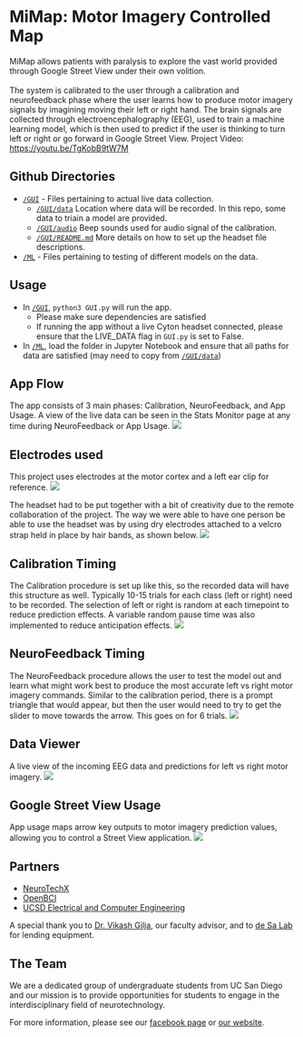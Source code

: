 # MiMap: Motor Imagery Controlled Map
MiMap allows patients with paralysis to explore the vast world provided through Google Street View under their own volition. 
</br></br>
The system is calibrated to the user through a calibration and neurofeedback phase where the user learns how to produce motor imagery signals by imagining moving their left or right hand. The brain signals are collected through electroencephalography (EEG), used to train a machine learning model, which is then used to predict if the user is thinking to turn left or right or go forward in Google Street View. 
Project Video: https://youtu.be/TgKobB9tW7M

## Github Directories
- [`/GUI`](https://github.com/NeuroTech-UCSD/Motor-Imagery-App-Project/tree/master/GUI) - Files pertaining to actual live data collection. 
  - [`/GUI/data`](https://github.com/NeuroTech-UCSD/Motor-Imagery-App-Project/tree/master/GUI/data) Location where data will be recorded. In this repo, some data to triain a model are provided. 
  - [`/GUI/audio`](https://github.com/NeuroTech-UCSD/Motor-Imagery-App-Project/tree/master/GUI/audio) Beep sounds used for audio signal of the calibration. 
  - [`/GUI/README.md`](https://github.com/NeuroTech-UCSD/Motor-Imagery-App-Project/blob/master/GUI/README.md) More details on how to set up the headset file descriptions. 
- [`/ML`](https://github.com/NeuroTech-UCSD/Motor-Imagery-App-Project/tree/master/ML) - Files pertaining to testing of different models on the data. 

## Usage 
- In [`/GUI`](https://github.com/NeuroTech-UCSD/Motor-Imagery-App-Project/tree/master/GUI), `python3 GUI.py` will run the app. 
  - Please make sure dependencies are satisfied
  - If running the app without a live Cyton headset connected, please ensure that the LIVE_DATA flag in `GUI.py` is set to False. 
- In [`/ML`](https://github.com/NeuroTech-UCSD/Motor-Imagery-App-Project/tree/master/ML), load the folder in Jupyter Notebook and ensure that all paths for data are satisfied (may need to copy from [`/GUI/data`](https://github.com/NeuroTech-UCSD/Motor-Imagery-App-Project/tree/master/GUI/data)) 

## App Flow
The app consists of 3 main phases: Calibration, NeuroFeedback, and App Usage. A view of the live data can be seen in the Stats Monitor page at any time during NeuroFeedback or App Usage. 
![](./figures/App_Flow.png)

## Electrodes used
This project uses electrodes at the motor cortex and a left ear clip for reference.
![](./figures/10-20_Electrodes.png)

 The headset had to be put together with a bit of creativity due to the remote collaboration of the project. The way we were able to have one person be able to use the headset was by using dry electrodes attached to a velcro strap held in place by hair bands, as shown below. 
![](./figures/Headset_Photo.JPG)


## Calibration Timing
The Calibration procedure is set up like this, so the recorded data will have this structure as well. Typically 10-15 trials for each class (left or right) need to be recorded. The selection of left or right is random at each timepoint to reduce prediction effects. A variable random pause time was also implemented to reduce anticipation effects.
![](./figures/Calibration_Stimuli.png)

## NeuroFeedback Timing
The NeuroFeedback procedure allows the user to test the model out and learn what might work best to produce the most accurate left vs right motor imagery commands. Similar to the calibration period, there is a prompt triangle that would appear, but then the user would need to try to get the slider to move towards the arrow. This goes on for 6 trials. 
![](./figures/NeuroFeedback.png)

## Data Viewer
A live view of the incoming EEG data and predictions for left vs right motor imagery. 
![](./figures/DataViewer.png)

## Google Street View Usage
App usage maps arrow key outputs to motor imagery prediction values, allowing you to control a Street View application. 
![](./figures/App_Usage.png)

## Partners
* [NeuroTechX](http://neurotechx.org/)
* [OpenBCI](https://openbci.com/)
* [UCSD Electrical and Computer Engineering](http://www.ece.ucsd.edu/)

A special thank you to [Dr. Vikash Gilja](https://profiles.ucsd.edu/vikash.gilja), our faculty advisor, and to [de Sa Lab](https://cogsci.ucsd.edu/~desa/bcigroup/) for lending equipment.

## The Team
We are a dedicated group of undergraduate students from UC San Diego and our mission is to provide opportunities for students to engage in the interdisciplinary field of neurotechnology. 

For more information, please see our [facebook page](https://www.facebook.com/ntxucsd) or [our website](http://neurotechx.ucsd.edu/).
